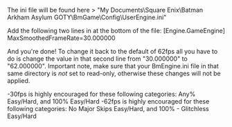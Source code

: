 The ini file will be found here > "My Documents\Square Enix\Batman Arkham Asylum GOTY\BmGame\Config\UserEngine.ini"

Add the following two lines in at the bottom of the file:
[Engine.GameEngine]
MaxSmoothedFrameRate=30.000000

And you're done! To change it back to the default of 62fps all you have to do is change the value in that second line from "30.000000" to "62.000000". Important note, make sure that your BmEngine.ini file in that same directory is *not* set to read-only, otherwise these changes will not be applied.
 
-30fps is highly encouraged for these following categories: Any% Easy/Hard, and 100% Easy/Hard
-62fps is highly encouraged for these following categories: No Major Skips Easy/Hard, and 100% - Glitchless Easy/Hard